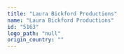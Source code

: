 ```yaml
---
title: "Laura Bickford Productions"
name: "Laura Bickford Productions"
id: "5163"
logo_path: "null"
origin_country: ""
---
```

